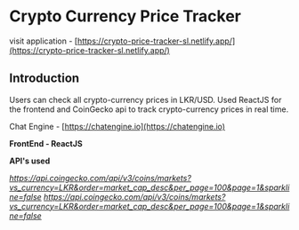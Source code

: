 # Crypto Currency Price Tracker


visit application - [https://crypto-price-tracker-sl.netlify.app/](https://crypto-price-tracker-sl.netlify.app/)

## Introduction

Users can check all crypto-currency prices in LKR/USD. Used ReactJS for the frontend and CoinGecko api to track crypto-currency prices in real time. 

Chat Engine - [https://chatengine.io](https://chatengine.io)


**FrontEnd - ReactJS**

**API's used**

*https://api.coingecko.com/api/v3/coins/markets?vs_currency=LKR&order=market_cap_desc&per_page=100&page=1&sparkline=false*
*https://api.coingecko.com/api/v3/coins/markets?vs_currency=LKR&order=market_cap_desc&per_page=100&page=1&sparkline=false*
